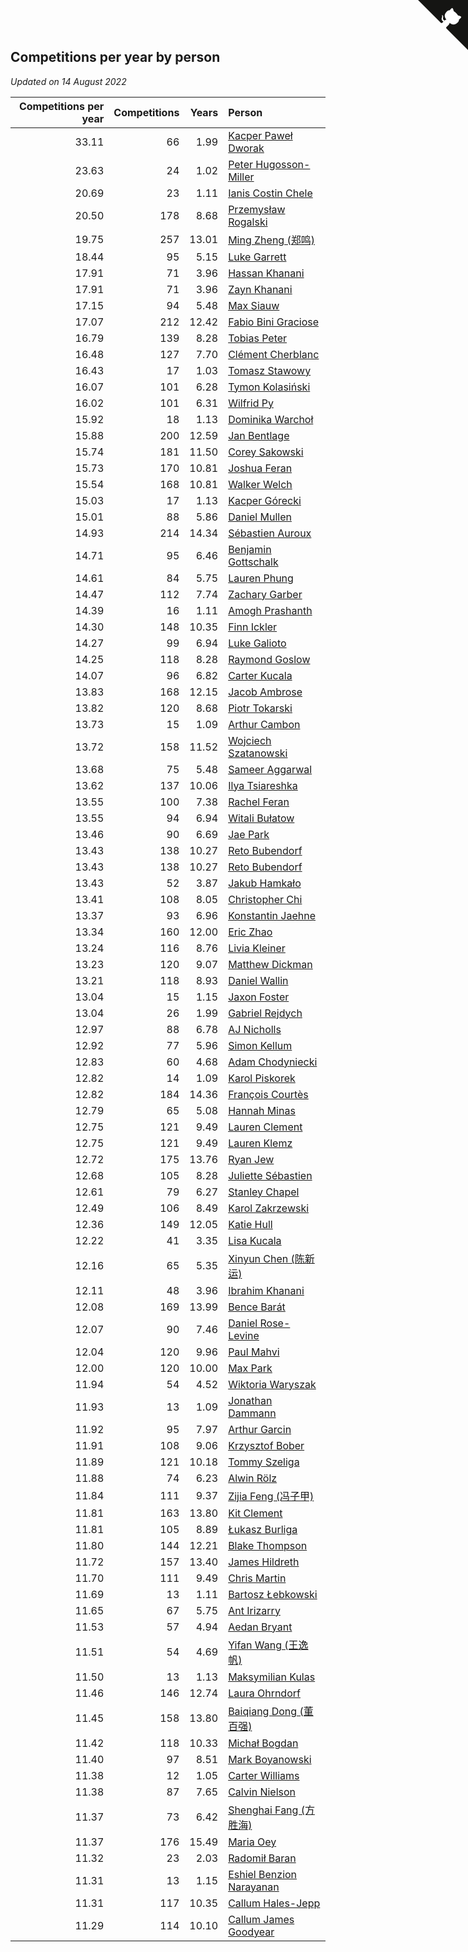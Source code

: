 ## Competitions per year by person

*Updated on 14 August 2022*

| Competitions per year | Competitions | Years | Person |
| ---: | ---: | ---: | :--- |
| 33.11 | 66 | 1.99 | [Kacper Paweł Dworak](https://www.worldcubeassociation.org/persons/2020DWOR01) |
| 23.63 | 24 | 1.02 | [Peter Hugosson-Miller](https://www.worldcubeassociation.org/persons/2021HUGO01) |
| 20.69 | 23 | 1.11 | [Ianis Costin Chele](https://www.worldcubeassociation.org/persons/2021CHEL01) |
| 20.50 | 178 | 8.68 | [Przemysław Rogalski](https://www.worldcubeassociation.org/persons/2013ROGA02) |
| 19.75 | 257 | 13.01 | [Ming Zheng (郑鸣)](https://www.worldcubeassociation.org/persons/2009ZHEN11) |
| 18.44 | 95 | 5.15 | [Luke Garrett](https://www.worldcubeassociation.org/persons/2017GARR05) |
| 17.91 | 71 | 3.96 | [Hassan Khanani](https://www.worldcubeassociation.org/persons/2018KHAN26) |
| 17.91 | 71 | 3.96 | [Zayn Khanani](https://www.worldcubeassociation.org/persons/2018KHAN28) |
| 17.15 | 94 | 5.48 | [Max Siauw](https://www.worldcubeassociation.org/persons/2017SIAU02) |
| 17.07 | 212 | 12.42 | [Fabio Bini Graciose](https://www.worldcubeassociation.org/persons/2010GRAC02) |
| 16.79 | 139 | 8.28 | [Tobias Peter](https://www.worldcubeassociation.org/persons/2014PETE03) |
| 16.48 | 127 | 7.70 | [Clément Cherblanc](https://www.worldcubeassociation.org/persons/2014CHER05) |
| 16.43 | 17 | 1.03 | [Tomasz Stawowy](https://www.worldcubeassociation.org/persons/2021STAW01) |
| 16.07 | 101 | 6.28 | [Tymon Kolasiński](https://www.worldcubeassociation.org/persons/2016KOLA02) |
| 16.02 | 101 | 6.31 | [Wilfrid Py](https://www.worldcubeassociation.org/persons/2016PYWI01) |
| 15.92 | 18 | 1.13 | [Dominika Warchoł](https://www.worldcubeassociation.org/persons/2021WARC01) |
| 15.88 | 200 | 12.59 | [Jan Bentlage](https://www.worldcubeassociation.org/persons/2010BENT01) |
| 15.74 | 181 | 11.50 | [Corey Sakowski](https://www.worldcubeassociation.org/persons/2011SAKO01) |
| 15.73 | 170 | 10.81 | [Joshua Feran](https://www.worldcubeassociation.org/persons/2011FERA01) |
| 15.54 | 168 | 10.81 | [Walker Welch](https://www.worldcubeassociation.org/persons/2011WELC01) |
| 15.03 | 17 | 1.13 | [Kacper Górecki](https://www.worldcubeassociation.org/persons/2021GORE01) |
| 15.01 | 88 | 5.86 | [Daniel Mullen](https://www.worldcubeassociation.org/persons/2016MULL04) |
| 14.93 | 214 | 14.34 | [Sébastien Auroux](https://www.worldcubeassociation.org/persons/2008AURO01) |
| 14.71 | 95 | 6.46 | [Benjamin Gottschalk](https://www.worldcubeassociation.org/persons/2016GOTT01) |
| 14.61 | 84 | 5.75 | [Lauren Phung](https://www.worldcubeassociation.org/persons/2016PHUN02) |
| 14.47 | 112 | 7.74 | [Zachary Garber](https://www.worldcubeassociation.org/persons/2014GARB01) |
| 14.39 | 16 | 1.11 | [Amogh Prashanth](https://www.worldcubeassociation.org/persons/2021PRAS01) |
| 14.30 | 148 | 10.35 | [Finn Ickler](https://www.worldcubeassociation.org/persons/2012ICKL01) |
| 14.27 | 99 | 6.94 | [Luke Galioto](https://www.worldcubeassociation.org/persons/2015GALI02) |
| 14.25 | 118 | 8.28 | [Raymond Goslow](https://www.worldcubeassociation.org/persons/2014GOSL01) |
| 14.07 | 96 | 6.82 | [Carter Kucala](https://www.worldcubeassociation.org/persons/2015KUCA01) |
| 13.83 | 168 | 12.15 | [Jacob Ambrose](https://www.worldcubeassociation.org/persons/2010AMBR01) |
| 13.82 | 120 | 8.68 | [Piotr Tokarski](https://www.worldcubeassociation.org/persons/2013TOKA01) |
| 13.73 | 15 | 1.09 | [Arthur Cambon](https://www.worldcubeassociation.org/persons/2021CAMB01) |
| 13.72 | 158 | 11.52 | [Wojciech Szatanowski](https://www.worldcubeassociation.org/persons/2011SZAT01) |
| 13.68 | 75 | 5.48 | [Sameer Aggarwal](https://www.worldcubeassociation.org/persons/2017AGGA01) |
| 13.62 | 137 | 10.06 | [Ilya Tsiareshka](https://www.worldcubeassociation.org/persons/2012TERE01) |
| 13.55 | 100 | 7.38 | [Rachel Feran](https://www.worldcubeassociation.org/persons/2015FERA01) |
| 13.55 | 94 | 6.94 | [Witali Bułatow](https://www.worldcubeassociation.org/persons/2015BUAT01) |
| 13.46 | 90 | 6.69 | [Jae Park](https://www.worldcubeassociation.org/persons/2015PARK24) |
| 13.43 | 138 | 10.27 | [Reto Bubendorf](https://www.worldcubeassociation.org/persons/2012BUBE01) |
| 13.43 | 138 | 10.27 | [Reto Bubendorf](https://www.worldcubeassociation.org/persons/2012BUBE01) |
| 13.43 | 52 | 3.87 | [Jakub Hamkało](https://www.worldcubeassociation.org/persons/2018HAMK01) |
| 13.41 | 108 | 8.05 | [Christopher Chi](https://www.worldcubeassociation.org/persons/2014CHIC01) |
| 13.37 | 93 | 6.96 | [Konstantin Jaehne](https://www.worldcubeassociation.org/persons/2015JAEH01) |
| 13.34 | 160 | 12.00 | [Eric Zhao](https://www.worldcubeassociation.org/persons/2010ZHAO19) |
| 13.24 | 116 | 8.76 | [Livia Kleiner](https://www.worldcubeassociation.org/persons/2013KLEI03) |
| 13.23 | 120 | 9.07 | [Matthew Dickman](https://www.worldcubeassociation.org/persons/2013DICK01) |
| 13.21 | 118 | 8.93 | [Daniel Wallin](https://www.worldcubeassociation.org/persons/2013WALL03) |
| 13.04 | 15 | 1.15 | [Jaxon Foster](https://www.worldcubeassociation.org/persons/2021FOST01) |
| 13.04 | 26 | 1.99 | [Gabriel Rejdych](https://www.worldcubeassociation.org/persons/2020REJD01) |
| 12.97 | 88 | 6.78 | [AJ Nicholls](https://www.worldcubeassociation.org/persons/2015NICH04) |
| 12.92 | 77 | 5.96 | [Simon Kellum](https://www.worldcubeassociation.org/persons/2016KELL12) |
| 12.83 | 60 | 4.68 | [Adam Chodyniecki](https://www.worldcubeassociation.org/persons/2017CHOD02) |
| 12.82 | 14 | 1.09 | [Karol Piskorek](https://www.worldcubeassociation.org/persons/2021PISK01) |
| 12.82 | 184 | 14.36 | [François Courtès](https://www.worldcubeassociation.org/persons/2008COUR01) |
| 12.79 | 65 | 5.08 | [Hannah Minas](https://www.worldcubeassociation.org/persons/2017MINA04) |
| 12.75 | 121 | 9.49 | [Lauren Clement](https://www.worldcubeassociation.org/persons/2013KLEM01) |
| 12.75 | 121 | 9.49 | [Lauren Klemz](https://www.worldcubeassociation.org/persons/2013KLEM01) |
| 12.72 | 175 | 13.76 | [Ryan Jew](https://www.worldcubeassociation.org/persons/2008JEWR01) |
| 12.68 | 105 | 8.28 | [Juliette Sébastien](https://www.worldcubeassociation.org/persons/2014SEBA01) |
| 12.61 | 79 | 6.27 | [Stanley Chapel](https://www.worldcubeassociation.org/persons/2016CHAP04) |
| 12.49 | 106 | 8.49 | [Karol Zakrzewski](https://www.worldcubeassociation.org/persons/2014ZAKR01) |
| 12.36 | 149 | 12.05 | [Katie Hull](https://www.worldcubeassociation.org/persons/2010HULL01) |
| 12.22 | 41 | 3.35 | [Lisa Kucala](https://www.worldcubeassociation.org/persons/2019KUCA01) |
| 12.16 | 65 | 5.35 | [Xinyun Chen (陈新运)](https://www.worldcubeassociation.org/persons/2017CHEN36) |
| 12.11 | 48 | 3.96 | [Ibrahim Khanani](https://www.worldcubeassociation.org/persons/2018KHAN27) |
| 12.08 | 169 | 13.99 | [Bence Barát](https://www.worldcubeassociation.org/persons/2008BARA01) |
| 12.07 | 90 | 7.46 | [Daniel Rose-Levine](https://www.worldcubeassociation.org/persons/2015ROSE01) |
| 12.04 | 120 | 9.96 | [Paul Mahvi](https://www.worldcubeassociation.org/persons/2012MAHV01) |
| 12.00 | 120 | 10.00 | [Max Park](https://www.worldcubeassociation.org/persons/2012PARK03) |
| 11.94 | 54 | 4.52 | [Wiktoria Waryszak](https://www.worldcubeassociation.org/persons/2018WARY01) |
| 11.93 | 13 | 1.09 | [Jonathan Dammann](https://www.worldcubeassociation.org/persons/2021DAMM01) |
| 11.92 | 95 | 7.97 | [Arthur Garcin](https://www.worldcubeassociation.org/persons/2014GARC27) |
| 11.91 | 108 | 9.06 | [Krzysztof Bober](https://www.worldcubeassociation.org/persons/2013BOBE01) |
| 11.89 | 121 | 10.18 | [Tommy Szeliga](https://www.worldcubeassociation.org/persons/2012SZEL01) |
| 11.88 | 74 | 6.23 | [Alwin Rölz](https://www.worldcubeassociation.org/persons/2016ROLZ01) |
| 11.84 | 111 | 9.37 | [Zijia Feng (冯子甲)](https://www.worldcubeassociation.org/persons/2013FENG02) |
| 11.81 | 163 | 13.80 | [Kit Clement](https://www.worldcubeassociation.org/persons/2008CLEM01) |
| 11.81 | 105 | 8.89 | [Łukasz Burliga](https://www.worldcubeassociation.org/persons/2013BURL01) |
| 11.80 | 144 | 12.21 | [Blake Thompson](https://www.worldcubeassociation.org/persons/2010THOM03) |
| 11.72 | 157 | 13.40 | [James Hildreth](https://www.worldcubeassociation.org/persons/2009HILD01) |
| 11.70 | 111 | 9.49 | [Chris Martin](https://www.worldcubeassociation.org/persons/2013MART03) |
| 11.69 | 13 | 1.11 | [Bartosz Łebkowski](https://www.worldcubeassociation.org/persons/2021LEBK01) |
| 11.65 | 67 | 5.75 | [Ant Irizarry](https://www.worldcubeassociation.org/persons/2016IRIZ02) |
| 11.53 | 57 | 4.94 | [Aedan Bryant](https://www.worldcubeassociation.org/persons/2017BRYA06) |
| 11.51 | 54 | 4.69 | [Yifan Wang (王逸帆)](https://www.worldcubeassociation.org/persons/2017WANY29) |
| 11.50 | 13 | 1.13 | [Maksymilian Kulas](https://www.worldcubeassociation.org/persons/2021KULA02) |
| 11.46 | 146 | 12.74 | [Laura Ohrndorf](https://www.worldcubeassociation.org/persons/2009OHRN01) |
| 11.45 | 158 | 13.80 | [Baiqiang Dong (董百强)](https://www.worldcubeassociation.org/persons/2008DONG06) |
| 11.42 | 118 | 10.33 | [Michał Bogdan](https://www.worldcubeassociation.org/persons/2012BOGD01) |
| 11.40 | 97 | 8.51 | [Mark Boyanowski](https://www.worldcubeassociation.org/persons/2014BOYA01) |
| 11.38 | 12 | 1.05 | [Carter Williams](https://www.worldcubeassociation.org/persons/2021WILL06) |
| 11.38 | 87 | 7.65 | [Calvin Nielson](https://www.worldcubeassociation.org/persons/2014NIEL03) |
| 11.37 | 73 | 6.42 | [Shenghai Fang (方胜海)](https://www.worldcubeassociation.org/persons/2016FANG01) |
| 11.37 | 176 | 15.49 | [Maria Oey](https://www.worldcubeassociation.org/persons/2007OEYM01) |
| 11.32 | 23 | 2.03 | [Radomił Baran](https://www.worldcubeassociation.org/persons/2020BARA02) |
| 11.31 | 13 | 1.15 | [Eshiel Benzion Narayanan](https://www.worldcubeassociation.org/persons/2021NARA03) |
| 11.31 | 117 | 10.35 | [Callum Hales-Jepp](https://www.worldcubeassociation.org/persons/2012HALE01) |
| 11.29 | 114 | 10.10 | [Callum James Goodyear](https://www.worldcubeassociation.org/persons/2012GOOD02) |


<a href="https://github.com/JustinTimeCuber/wca_statistics" class="github-corner" aria-label="View source on Github"><svg width="80" height="80" viewBox="0 0 250 250" style="fill:#151513; color:#fff; position: absolute; top: 0; border: 0; right: 0;" aria-hidden="true"><path d="M0,0 L115,115 L130,115 L142,142 L250,250 L250,0 Z"></path><path d="M128.3,109.0 C113.8,99.7 119.0,89.6 119.0,89.6 C122.0,82.7 120.5,78.6 120.5,78.6 C119.2,72.0 123.4,76.3 123.4,76.3 C127.3,80.9 125.5,87.3 125.5,87.3 C122.9,97.6 130.6,101.9 134.4,103.2" fill="currentColor" style="transform-origin: 130px 106px;" class="octo-arm"></path><path d="M115.0,115.0 C114.9,115.1 118.7,116.5 119.8,115.4 L133.7,101.6 C136.9,99.2 139.9,98.4 142.2,98.6 C133.8,88.0 127.5,74.4 143.8,58.0 C148.5,53.4 154.0,51.2 159.7,51.0 C160.3,49.4 163.2,43.6 171.4,40.1 C171.4,40.1 176.1,42.5 178.8,56.2 C183.1,58.6 187.2,61.8 190.9,65.4 C194.5,69.0 197.7,73.2 200.1,77.6 C213.8,80.2 216.3,84.9 216.3,84.9 C212.7,93.1 206.9,96.0 205.4,96.6 C205.1,102.4 203.0,107.8 198.3,112.5 C181.9,128.9 168.3,122.5 157.7,114.1 C157.9,116.9 156.7,120.9 152.7,124.9 L141.0,136.5 C139.8,137.7 141.6,141.9 141.8,141.8 Z" fill="currentColor" class="octo-body"></path></svg></a><style>.github-corner:hover .octo-arm{animation:octocat-wave 560ms ease-in-out}@keyframes octocat-wave{0%,100%{transform:rotate(0)}20%,60%{transform:rotate(-25deg)}40%,80%{transform:rotate(10deg)}}@media (max-width:500px){.github-corner:hover .octo-arm{animation:none}.github-corner .octo-arm{animation:octocat-wave 560ms ease-in-out}}</style>
